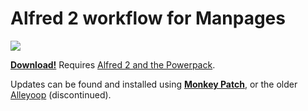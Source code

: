 # Alfred 2 workflow for Manpages

<div><img src="https://raw.github.com/skyzyx/manpages.alfredworkflow/master/screenshot.png"></div>

**[Download!](https://github.com/skyzyx/manpages.alfredworkflow/raw/master/manpages.alfredworkflow)**
Requires [Alfred 2 and the Powerpack](http://www.alfredapp.com/powerpack/).

Updates can be found and installed using **[Monkey Patch](http://j.mp/monkey-patch)**, or the older
[Alleyoop](http://alfred.daniel.sh/Workflows/Alleyoop.alfredworkflow) (discontinued).
